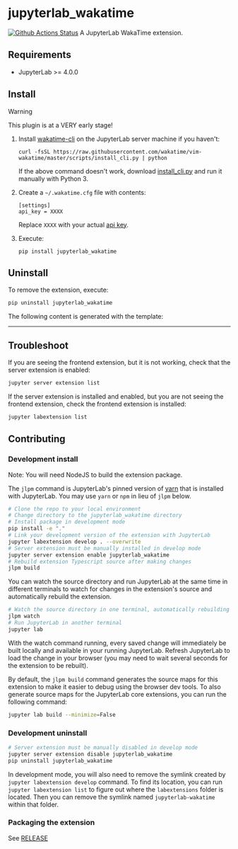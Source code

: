 # jupyterlab_wakatime

[![Github Actions Status](https://github.com/AllanChain/jupyterlab-wakatime/workflows/Build/badge.svg)](https://github.com/AllanChain/jupyterlab-wakatime/actions/workflows/build.yml)
A JupyterLab WakaTime extension.

## Requirements

- JupyterLab >= 4.0.0

## Install

> [!Warning]
>
> This plugin is at a VERY early stage!

1.  Install [wakatime-cli](https://github.com/wakatime/wakatime-cli) on the JupyterLab server machine if you haven't:

        curl -fsSL https://raw.githubusercontent.com/wakatime/vim-wakatime/master/scripts/install_cli.py | python

    If the above command doesn't work, download [install_cli.py](https://raw.githubusercontent.com/wakatime/vim-wakatime/master/scripts/install_cli.py) and run it manually with Python 3.

2.  Create a `~/.wakatime.cfg` file with contents:

        [settings]
        api_key = XXXX

    Replace `XXXX` with your actual [api key](https://wakatime.com/settings#apikey).

3.  Execute:

        pip install jupyterlab_wakatime

## Uninstall

To remove the extension, execute:

```bash
pip uninstall jupyterlab_wakatime
```

The following content is generated with the template:

---

## Troubleshoot

If you are seeing the frontend extension, but it is not working, check
that the server extension is enabled:

```bash
jupyter server extension list
```

If the server extension is installed and enabled, but you are not seeing
the frontend extension, check the frontend extension is installed:

```bash
jupyter labextension list
```

## Contributing

### Development install

Note: You will need NodeJS to build the extension package.

The `jlpm` command is JupyterLab's pinned version of
[yarn](https://yarnpkg.com/) that is installed with JupyterLab. You may use
`yarn` or `npm` in lieu of `jlpm` below.

```bash
# Clone the repo to your local environment
# Change directory to the jupyterlab_wakatime directory
# Install package in development mode
pip install -e "."
# Link your development version of the extension with JupyterLab
jupyter labextension develop . --overwrite
# Server extension must be manually installed in develop mode
jupyter server extension enable jupyterlab_wakatime
# Rebuild extension Typescript source after making changes
jlpm build
```

You can watch the source directory and run JupyterLab at the same time in different terminals to watch for changes in the extension's source and automatically rebuild the extension.

```bash
# Watch the source directory in one terminal, automatically rebuilding when needed
jlpm watch
# Run JupyterLab in another terminal
jupyter lab
```

With the watch command running, every saved change will immediately be built locally and available in your running JupyterLab. Refresh JupyterLab to load the change in your browser (you may need to wait several seconds for the extension to be rebuilt).

By default, the `jlpm build` command generates the source maps for this extension to make it easier to debug using the browser dev tools. To also generate source maps for the JupyterLab core extensions, you can run the following command:

```bash
jupyter lab build --minimize=False
```

### Development uninstall

```bash
# Server extension must be manually disabled in develop mode
jupyter server extension disable jupyterlab_wakatime
pip uninstall jupyterlab_wakatime
```

In development mode, you will also need to remove the symlink created by `jupyter labextension develop`
command. To find its location, you can run `jupyter labextension list` to figure out where the `labextensions`
folder is located. Then you can remove the symlink named `jupyterlab-wakatime` within that folder.

### Packaging the extension

See [RELEASE](RELEASE.md)
